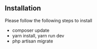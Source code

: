 ## Installation



Please follow the following steps to install

- composer update
- yarn install, yarn run dev
- php artisan migrate